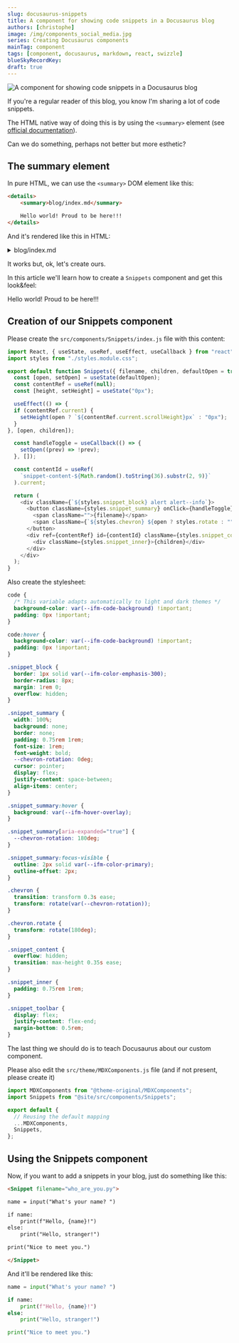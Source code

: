 ```yaml
---
slug: docusaurus-snippets
title: A component for showing code snippets in a Docusaurus blog
authors: [christophe]
image: /img/components_social_media.jpg
series: Creating Docusaurus components
mainTag: component
tags: [component, docusaurus, markdown, react, swizzle]
blueSkyRecordKey:
draft: true
---
```


<!-- markdownlint-disable MD046 -->
<!-- cspell:ignore reposts,packagist,3lun2qjuxc22r,repost,noopener,noreferrer,docux -->

![A component for showing code snippets in a Docusaurus blog](/img/components_banner.jpg)

If you're a regular reader of this blog, you know I'm sharing a lot of code snippets.

The HTML native way of doing this is by using the `<summary>` element (see [official documentation](https://www.w3schools.com/tags/tag_summary.asp)).

Can we do something, perhaps not better but more esthetic?

<!-- truncate -->

## The summary element

In pure HTML, we can use the `<summary>` DOM element like this:

```html
<details>
    <summary>blog/index.md</summary>

    Hello world! Proud to be here!!!
</details>
```

And it's rendered like this in HTML:

<details>
    <summary>blog/index.md</summary>

    Hello world! Proud to be here!!!
</details>

It works but, ok, let's create ours.

In this article we'll learn how to create a `Snippets` component and get this look&feel:

<Snippet filename="blog/index.md">

Hello world! Proud to be here!!!

</Snippet>

## Creation of our Snippets component

Please create the `src/components/Snippets/index.js` file with this content:

<Snippet filename="src/components/Snippets/index.js">

```js
import React, { useState, useRef, useEffect, useCallback } from "react";
import styles from "./styles.module.css";

export default function Snippets({ filename, children, defaultOpen = true }) {
  const [open, setOpen] = useState(defaultOpen);
  const contentRef = useRef(null);
  const [height, setHeight] = useState("0px");

  useEffect(() => {
  if (contentRef.current) {
    setHeight(open ? `${contentRef.current.scrollHeight}px` : "0px");
  }
}, [open, children]);

  const handleToggle = useCallback(() => {
    setOpen((prev) => !prev);
  }, []);

  const contentId = useRef(
    `snippet-content-${Math.random().toString(36).substr(2, 9)}`
  ).current;

  return (
    <div className={`${styles.snippet_block} alert alert--info`}>
      <button className={styles.snippet_summary} onClick={handleToggle} aria-expanded={open} aria-controls={contentId}>
        <span className="">{filename}</span>
        <span className={`${styles.chevron} ${open ? styles.rotate : ""}`}>&#9662;</span>
      </button>
      <div ref={contentRef} id={contentId} className={styles.snippet_content} style={{ maxHeight: height }} >
        <div className={styles.snippet_inner}>{children}</div>
      </div>
    </div>
  );
}

```

</Snippet>

Also create the stylesheet:

<Snippet filename="styles.module.css">

```css
code {
  /* This variable adapts automatically to light and dark themes */
  background-color: var(--ifm-code-background) !important;
  padding: 0px !important;
}

code:hover {
  background-color: var(--ifm-code-background) !important;
  padding: 0px !important;
}

.snippet_block {
  border: 1px solid var(--ifm-color-emphasis-300);
  border-radius: 8px;
  margin: 1rem 0;
  overflow: hidden;
}

.snippet_summary {
  width: 100%;
  background: none;
  border: none;
  padding: 0.75rem 1rem;
  font-size: 1rem;
  font-weight: bold;
  --chevron-rotation: 0deg;
  cursor: pointer;
  display: flex;
  justify-content: space-between;
  align-items: center;
}

.snippet_summary:hover {
  background: var(--ifm-hover-overlay);
}

.snippet_summary[aria-expanded="true"] {
  --chevron-rotation: 180deg;
}

.snippet_summary:focus-visible {
  outline: 2px solid var(--ifm-color-primary);
  outline-offset: 2px;
}

.chevron {
  transition: transform 0.3s ease;
  transform: rotate(var(--chevron-rotation));
}

.chevron.rotate {
  transform: rotate(180deg);
}

.snippet_content {
  overflow: hidden;
  transition: max-height 0.35s ease;
}

.snippet_inner {
  padding: 0.75rem 1rem;
}

.snippet_toolbar {
  display: flex;
  justify-content: flex-end;
  margin-bottom: 0.5rem;
}

```

</Snippet>

The last thing we should do is to teach Docusaurus about our custom component.

Please also edit the `src/theme/MDXComponents.js` file (and if not present, please create it)

<Snippet filename="src/theme/MDXComponents.js">

```js
import MDXComponents from "@theme-original/MDXComponents";
import Snippets from "@site/src/components/Snippets";

export default {
  // Reusing the default mapping
  ...MDXComponents,
  Snippets,
};

```

</Snippet>

## Using the Snippets component

Now, if you want to add a snippets in your blog, just do something like this:

```html
<Snippet filename="who_are_you.py">

name = input("What's your name? ")

if name:
    print(f"Hello, {name}!")
else:
    print("Hello, stranger!")

print("Nice to meet you.")

</Snippet>
```

And it'll be rendered like this:

<Snippet filename="who_are_you.py">

```python
name = input("What's your name? ")

if name:
    print(f"Hello, {name}!")
else:
    print("Hello, stranger!")

print("Nice to meet you.")
```

</Snippet>
